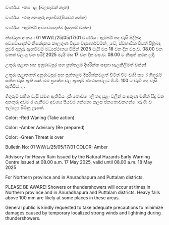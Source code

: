 වර්ණය: -ක ොළ (බලපෑමක් නැත)

වර්ණය: -රතු අනතුරු ඇඟවීම(පියවර ගන්න)

වර්ණය: -ඇම්බර් අවවොදොත්ම (සූදානම් වන්න)

නිවේදන අංකය : 01 WW/L/25/05/17/01 වර්ණය : ඇම්බර් තද වැසි පිලිබඳ අවවොදොත්ම නිකේදනය කාලගුණ විදයා වදපාර්තවම්න්ුවේ, ස්වභාවික විපත් පිළිබඳ පූර්ව අනුරු ඇඟවීවම් මධ්‍යස්ථානය විසින් 2025 මැයි මස 18 වන දින වප.ව. 08.00 වන වතක් වලංගු වන පරිදි 2025 මැයි මස 17 වන දින වප.ව. 08.00 ට නිකුත් කරන ලදී.

උතුරු පළාත සහ අනුරාධපුර සහ පුත්තලම දිසරික්ක සඳහා සැලකිලිමත් වන්න!

උතුරු පළාතතත් අනුරාධපුර සහ පුත්තලම දිසරික්කවලත් විටින් විට වැසි ක ෝ ගිගුරුම් සහිත වැසි ඇති කේ. එම ප්‍රකේශ වල ඇතැම් ස්ථොනවලට මි.මී. 100 ට වැඩි තද වැසි ඇතිවිය ැ .

ගිගුරුම් සහිත වැසි සමග ඇතිවිය ැකි තොව ොලි තද සුළං වලින් ස අකුණු මඟින් සිදු වන අනතුරු අවම ර ගැනීමට අවශය පියවර ගන්නො කලස ජනතොවකගන් ොරුණි ව ඉල්ලො සිටිනු ලැකේ.

Color: -Red Waning (Take action)

Color: -Amber Advisory (Be prepared)

Color: -Green Threat is over

Bulletin No: 01 WW/L/25/05/17/01 COLOR: Amber

Advisory for Heavy Rain Issued by the Natural Hazards Early Warning Centre Issued at 08.00 a.m. 17 May 2025, valid until 08.00 a.m. 18 May 2025

For Northern province and in Anuradhapura and Puttalam districts.

PLEASE BE AWARE! Showers or thundershowers will occur at times in Northern province and in Anuradhapura and Puttalam districts. Heavy falls above 100 mm are likely at some places in these areas.

General public is kindly requested to take adequate precautions to minimize damages caused by temporary localized strong winds and lightning during thundershowers.